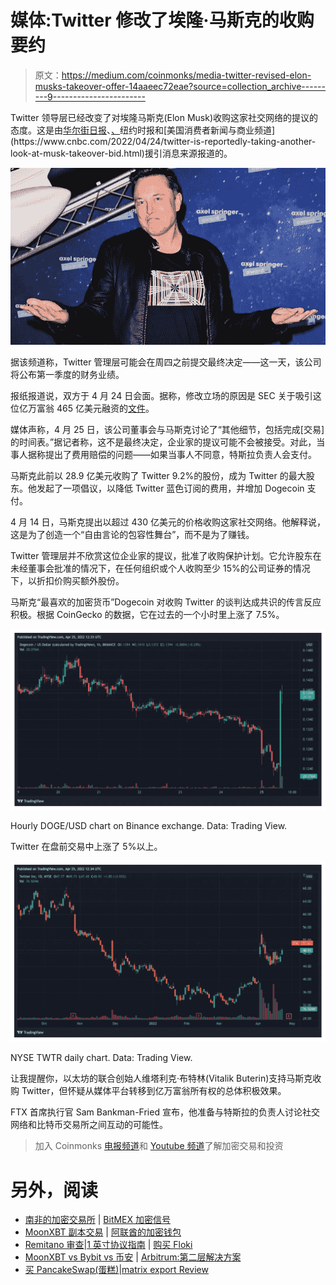 # 媒体:Twitter 修改了埃隆·马斯克的收购要约

> 原文：<https://medium.com/coinmonks/media-twitter-revised-elon-musks-takeover-offer-14aaeec72eae?source=collection_archive---------9----------------------->

Twitter 领导层已经改变了对埃隆马斯克(Elon Musk)收购这家社交网络的提议的态度。这是由[华尔街日报](https://www.wsj.com/articles/twitter-re-examines-elon-musks-bid-may-be-more-receptive-to-a-deal-11650822932)、[、](https://www.nytimes.com/2022/04/24/technology/twitter-board-elon-musk.html?)纽约时报和[美国消费者新闻与商业频道](https://www.cnbc.com/2022/04/24/twitter-is-reportedly-taking-another-look-at-musk-takeover-bid.html)援引消息来源报道的。

![](img/02e8f0ed11e0047c96557fd904d5ddfd.png)

据该频道称，Twitter 管理层可能会在周四之前提交最终决定——这一天，该公司将公布第一季度的财务业绩。

报纸报道说，双方于 4 月 24 日会面。据称，修改立场的原因是 SEC 关于吸引这位亿万富翁 465 亿美元融资的[文件](https://www.sec.gov/Archives/edgar/data/0001494730/000110465922048128/tm2213229d1_sc13da.htm)。

媒体声称，4 月 25 日，该公司董事会与马斯克讨论了“其他细节，包括完成[交易]的时间表。”据记者称，这不是最终决定，企业家的提议可能不会被接受。对此，当事人据称提出了费用赔偿的问题——如果当事人不同意，特斯拉负责人会支付。

马斯克此前以 28.9 亿美元收购了 Twitter 9.2%的股份，成为 Twitter 的最大股东。他发起了一项倡议，以降低 Twitter 蓝色订阅的费用，并增加 Dogecoin 支付。

4 月 14 日，马斯克提出以超过 430 亿美元的价格收购这家社交网络。他解释说，这是为了创造一个“自由言论的包容性舞台”，而不是为了赚钱。

Twitter 管理层并不欣赏这位企业家的提议，批准了收购保护计划。它允许股东在未经董事会批准的情况下，在任何组织或个人收购至少 15%的公司证券的情况下，以折扣价购买额外股份。

马斯克“最喜欢的加密货币”Dogecoin 对收购 Twitter 的谈判达成共识的传言反应积极。根据 CoinGecko 的数据，它在过去的一个小时里上涨了 7.5%。

![](img/057c7f0306a81259aefd3e720c702d5e.png)

Hourly DOGE/USD chart on Binance exchange. Data: Trading View.

Twitter 在盘前交易中上涨了 5%以上。

![](img/44c73b5023a54e8588ab0d285c3e5b2e.png)

NYSE TWTR daily chart. Data: Trading View.

让我提醒你，以太坊的联合创始人维塔利克·布特林(Vitalik Buterin)支持马斯克收购 Twitter，但怀疑从媒体平台转移到亿万富翁所有权的总体积极效果。

FTX 首席执行官 Sam Bankman-Fried 宣布，他准备与特斯拉的负责人讨论社交网络和比特币交易所之间互动的可能性。

> 加入 Coinmonks [电报频道](https://t.me/coincodecap)和 [Youtube 频道](https://www.youtube.com/c/coinmonks/videos)了解加密交易和投资

# 另外，阅读

*   [南非的加密交易所](https://coincodecap.com/crypto-exchanges-in-south-africa) | [BitMEX 加密信号](https://coincodecap.com/bitmex-crypto-signals)
*   [MoonXBT 副本交易](https://coincodecap.com/moonxbt-copy-trading) | [阿联酋的加密钱包](https://coincodecap.com/crypto-wallets-in-uae)
*   [Remitano 审查](https://coincodecap.com/remitano-review)|[1 英寸协议指南](https://coincodecap.com/1inch) | [购买 Floki](https://coincodecap.com/buy-floki-inu-token)
*   [MoonXBT vs Bybit vs 币安](https://coincodecap.com/bybit-binance-moonxbt) | [Arbitrum:第二层解决方案](https://coincodecap.com/arbitrum)
*   [买 PancakeSwap(蛋糕)](https://coincodecap.com/buy-pancakeswap)|[matrix export Review](https://coincodecap.com/matrixport-review)